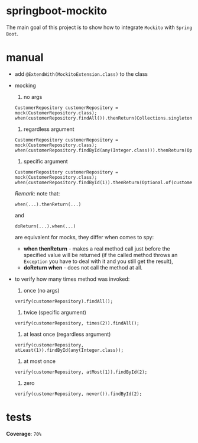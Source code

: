 # springboot-mockito
The main goal of this project is to show how to integrate `Mockito` with `Spring Boot`.

# manual
* add `@ExtendWith(MockitoExtension.class)` to the class
* mocking
    1. no args
    ```
    CustomerRepository customerRepository = mock(CustomerRepository.class);
    when(customerRepository.findAll()).thenReturn(Collections.singletonList(customer1));
    ```
    
    1. regardless argument
    ```
    CustomerRepository customerRepository = mock(CustomerRepository.class);
    when(customerRepository.findById(any(Integer.class))).thenReturn(Optional.of(customer1));
    ```
    
    1. specific argument
    ```
    CustomerRepository customerRepository = mock(CustomerRepository.class);
    when(customerRepository.findById(1)).thenReturn(Optional.of(customer1));
    ```    
    
    _Remark_: note that:
    ```
    when(...).thenReturn(...)
    ```
    and
    ```
    doReturn(...).when(...)
    ```
    are equivalent for mocks, they differ when comes to spy:
    * **when thenReturn** - makes a real method call just before the specified value will 
    be returned (if the called method throws an `Exception` you have to deal with it and you
    still get the result),
    * **doReturn when** - does not call the method at all.
    
* to verify how many times method was invoked:

    1. once (no args)
    ```
    verify(customerRepository).findAll();
    ```
    
    1. twice (specific argument)
    ```
    verify(customerRepository, times(2)).findAll();
    ```
    
    1. at least once (regardless argument)
    ```
    verify(customerRepository, atLeast(1)).findById(any(Integer.class));
    ```
    
    1. at most once
    ```
    verify(customerRepository, atMost(1)).findById(2);
    ```
    
    1. zero
    ```
    verify(customerRepository, never()).findById(2);
    ```
    
# tests
**Coverage**: `70%`